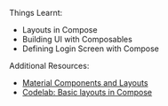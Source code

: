 Things Learnt:
- Layouts in Compose
- Building UI with Composables
- Defining Login Screen with Compose

Additional Resources:
- [Material Components and Layouts](https://developer.android.com/jetpack/compose/layouts/material)
- [Codelab: Basic layouts in Compose](https://developer.android.com/codelabs/jetpack-compose-layouts?hl=en&utm_source=codelabs.developers.google.com&utm_medium=referral#0)
